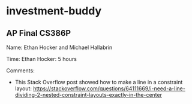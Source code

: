 # investment-buddy
## AP Final CS386P

Name: Ethan Hocker and Michael Hallabrin

Time: Ethan Hocker: 5 hours

Comments:
*  This Stack Overflow post showed how to make a line in a constraint layout: https://stackoverflow.com/questions/64111669/i-need-a-line-dividing-2-nested-constraint-layouts-exactly-in-the-center 
